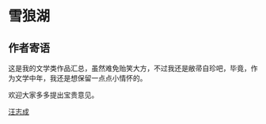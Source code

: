 # 雪狼湖

## 作者寄语

这是我的文学类作品汇总，虽然难免贻笑大方，不过我还是敝帚自珍吧，毕竟，作为文学中年，我还是想保留一点点小情怀的。

欢迎大家多多提出宝贵意见。

[汪志成](/authors/汪志成)
